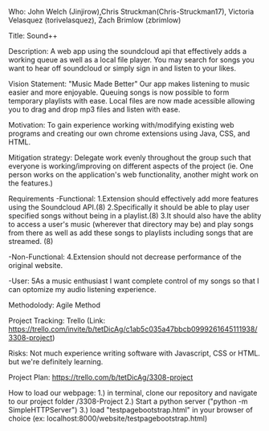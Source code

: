 Who: John Welch (Jinjirow),Chris Struckman(Chris-Struckman17), Victoria Velasquez (torivelasquez), Zach Brimlow (zbrimlow)


Title: Sound++

Description: A web app using the soundcloud api that effectively adds a working queue as well as a local file player. You may search for songs you want to hear off soundcloud or simply sign in and listen to your likes. 

Vision Statement: "Music Made Better" Our app makes listening to music easier and more enjoyable. Queuing songs is now possible to form temporary playlists with ease. Local files are now made acessible allowing you to drag and drop mp3 files and listen with ease.


Motivation: To gain experience working with/modifying existing web programs and creating our own chrome extensions using Java, CSS, and HTML. 

Mitigation strategy: Delegate work evenly throughout the group such that everyone is working/improving on different aspects of the project (ie. One person works on the application's web functionality, another might work on the features.)

Requirements
-Functional: 1.Extension should effectively add more features using the Soundcloud API.(8) 2.Specifically it should be able to play user specified songs without being in a playlist.(8) 3.It should also have the ablity to access a user's music (wherever that directory may be) and play songs from there as well as add these songs to playlists including songs that are streamed. (8)

-Non-Functional: 4.Extension should not decrease performance of the original website. 

-User: 5As a music enthusiast I want complete control of my songs so that I can optomize my audio listening experience.

Methodolody: Agile Method

Project Tracking: Trello (Link: https://trello.com/invite/b/tetDicAg/c1ab5c035a47bbcb0999261645111938/3308-project)



Risks: Not much experience writing software with Javascript, CSS or HTML. but we're definitely learning. 

Project Plan: https://trello.com/b/tetDicAg/3308-project



How to load our webpage: 
1.) in terminal, clone our repository and navigate to our project folder /3308-Project
2.) Start a python server ("python -m SimpleHTTPServer")
3.) load "testpagebootstrap.html" in your browser of choice (ex: localhost:8000/website/testpagebootstrap.html)



